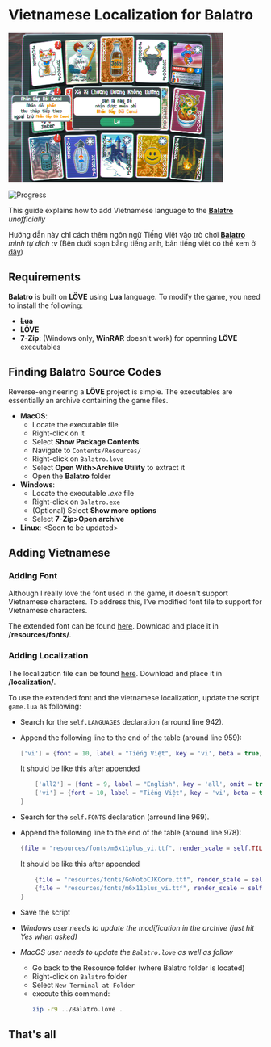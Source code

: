 # Vietnamese Localization for Balatro

![Demo](images/demo.png)

![Progress](https://img.shields.io/badge/progress-80%25-blue)

This guide explains how to add Vietnamese language to the **[Balatro](https://www.playbalatro.com/)** *unofficially*

Hướng dẫn này chỉ cách thêm ngôn ngữ Tiếng Việt vào trò chơi **[Balatro](https://www.playbalatro.com/)** *mình tự dịch :v*
(Bên dưới soạn bằng tiếng anh, bản tiếng việt có thể xem ở [đây](readme-vi.md))

## Requirements
**Balatro** is built on **LÖVE** using **Lua** language. To modify the game, you need to install the following:
- ~~**Lua**~~
- ~~**LÖVE**~~
- **7-Zip**: (Windows only, **WinRAR** doesn't work) for openning **LÖVE** executables
## Finding Balatro Source Codes
Reverse-engineering a **LÖVE** project is simple. The executables are essentially an archive containing the game files.
- **MacOS**: 
  - Locate the executable file
  - Right-click on it
  - Select **Show Package Contents**
  - Navigate to `Contents/Resources/`
  - Right-click on `Balatro.love`
  - Select **Open With>Archive Utility** to extract it
  - Open the **Balatro** folder
- **Windows**: 
  - Locate the executable *.exe* file
  - Right-click on `Balatro.exe`
  - (Optional) Select **Show more options**
  - Select **7-Zip>Open archive**
- **Linux**: \<Soon to be updated\>

## Adding Vietnamese

### Adding Font
Although I really love the font used in the game, it doesn't support Vietnamese characters. To address this, I’ve modified font file to support for Vietnamese characters.

The extended font can be found [here](./fonts/m6x11plus_vi.ttf). Download and place it in **/resources/fonts/**.

### Adding Localization

The localization file can be found [here](./current/vi.lua). Download and place it in **/localization/**.

To use the extended font and the vietnamese localization, update the script `game.lua` as following:
- Search for the `self.LANGUAGES` declaration (arround line 942).
- Append the following line to the end of the table (around line 959):
    ```lua
    ['vi'] = {font = 10, label = "Tiếng Việt", key = 'vi', beta = true, button = "Phản hồi ngôn ngữ", warning = {'This language is still in Beta. To help us','improve it, please click on the feedback button.', 'Click again to confirm'}},
    ```
    It should be like this after appended
    ```lua
        ['all2'] = {font = 9, label = "English", key = 'all', omit = true},
        ['vi'] = {font = 10, label = "Tiếng Việt", key = 'vi', beta = true, button = "Phản hồi ngôn ngữ", warning = {'This language is still in Beta. To help us','improve it, please click on the feedback button.', 'Click again to confirm'}},
    }
    ```
- Search for the `self.FONTS` declaration (arround line 969).
- Append the following line to the end of the table (around line 978):
    ```lua
    {file = "resources/fonts/m6x11plus_vi.ttf", render_scale = self.TILESIZE*10, TEXT_HEIGHT_SCALE = 0.9, TEXT_OFFSET = {x=10,y=-20}, FONTSCALE = 0.1, squish = 1, DESCSCALE = 1},
    ```
    It should be like this after appended
    ```lua
        {file = "resources/fonts/GoNotoCJKCore.ttf", render_scale = self.TILESIZE*10, TEXT_HEIGHT_SCALE = 0.8, TEXT_OFFSET = {x=10,y=-20}, FONTSCALE = 0.1, squish = 1, DESCSCALE = 1},
        {file = "resources/fonts/m6x11plus_vi.ttf", render_scale = self.TILESIZE*10, TEXT_HEIGHT_SCALE = 0.9, TEXT_OFFSET = {x=10,y=-20}, FONTSCALE = 0.1, squish = 1, DESCSCALE = 1},
    }
    ```
- Save the script
- *Windows user needs to update the modification in the archive (just hit Yes when asked)*

- *MacOS user needs to update the `Balatro.love` as well as follow*
  - Go back to the Resource folder (where Balatro folder is located)
  - Right-click on `Balatro` folder
  - Select `New Terminal at Folder`
  - execute this command: 
      ```bash
      zip -r9 ../Balatro.love .

## That's all